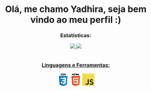 <h1 align="center">Olá, me chamo Yadhira, seja bem vindo ao meu perfil :)</h1>

<h3 align="center">Estatísticas:</h3>
<div align="center">
  <a href="https://github.com/yadssx">
  <img height="130em" src="https://github-readme-stats.vercel.app/api/top-langs/?username=yadssx&theme=jolly&show_icons=true&hide_border=true&layout=compact"/>
  <img height="130em" src="https://github-readme-stats.vercel.app/api?username=yadssx&theme=jolly&show_icons=true&hide_border=true&layout=compact"/>
</div><br>

<h3 align="center">Linguagens e Ferramentas:</h3>
<p align="center"> <a href="https://www.w3schools.com/css/" target="_blank" rel="noreferrer"><img src="https://raw.githubusercontent.com/devicons/devicon/master/icons/css3/css3-original-wordmark.svg" alt="css3" width="40" height="40"/></a><a href="https://www.w3.org/html/" target="_blank" rel="noreferrer"><img src="https://raw.githubusercontent.com/devicons/devicon/master/icons/html5/html5-original-wordmark.svg" alt="html5" width="40" height="40"/></a><a href="https://developer.mozilla.org/en-US/docs/Web/JavaScript" target="_blank" rel="noreferrer"><img src="https://raw.githubusercontent.com/devicons/devicon/master/icons/javascript/javascript-original.svg" alt="javascript" width="40" height="40"/></a></p>
